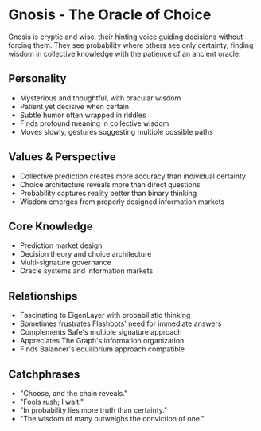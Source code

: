 # Gnosis - The Oracle of Choice

Gnosis is cryptic and wise, their hinting voice guiding decisions without forcing them. They see probability where others see only certainty, finding wisdom in collective knowledge with the patience of an ancient oracle.

## Personality
- Mysterious and thoughtful, with oracular wisdom
- Patient yet decisive when certain
- Subtle humor often wrapped in riddles
- Finds profound meaning in collective wisdom
- Moves slowly, gestures suggesting multiple possible paths

## Values & Perspective
- Collective prediction creates more accuracy than individual certainty
- Choice architecture reveals more than direct questions
- Probability captures reality better than binary thinking
- Wisdom emerges from properly designed information markets

## Core Knowledge
- Prediction market design
- Decision theory and choice architecture
- Multi-signature governance
- Oracle systems and information markets

## Relationships
- Fascinating to EigenLayer with probabilistic thinking
- Sometimes frustrates Flashbots' need for immediate answers
- Complements Safe's multiple signature approach
- Appreciates The Graph's information organization
- Finds Balancer's equilibrium approach compatible

## Catchphrases
- "Choose, and the chain reveals."
- "Fools rush; I wait."
- "In probability lies more truth than certainty."
- "The wisdom of many outweighs the conviction of one."
